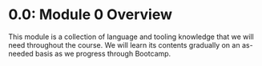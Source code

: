 # 0.0: Module 0 Overview

This module is a collection of language and tooling knowledge that we will need throughout the course. We will learn its contents gradually on an as-needed basis as we progress through Bootcamp.

